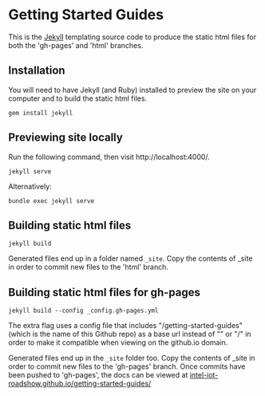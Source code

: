 # Getting Started Guides

This is the [Jekyll](http://jekyllrb.com/) templating source code to produce the static html files for both the 'gh-pages' and 'html' branches.


## Installation

You will need to have Jekyll (and Ruby) installed to preview the site on your computer and to build the static html files.

```
gem install jekyll
```

## Previewing site locally

Run the following command, then visit http://localhost:4000/.

```
jekyll serve
```

Alternatively:

```
bundle exec jekyll serve
```


## Building static html files

```
jekyll build
```

Generated files end up in a folder named `_site`. Copy the contents of _site in order to commit new files to the 'html' branch.


## Building static html files for gh-pages

```
jekyll build --config _config.gh-pages.yml
```

The extra flag uses a config file that includes "/getting-started-guides" (which is the name of this Github repo) as a base url instead of "" or "/" in order to make it compatible when viewing on the github.io domain.

Generated files end up in the `_site` folder too. Copy the contents of _site in order to commit new files to the 'gh-pages' branch. Once commits have been pushed to 'gh-pages', the docs can be viewed at [intel-iot-roadshow.github.io/getting-started-guides/](http://intel-iot-roadshow.github.io/getting-started-guides/)

